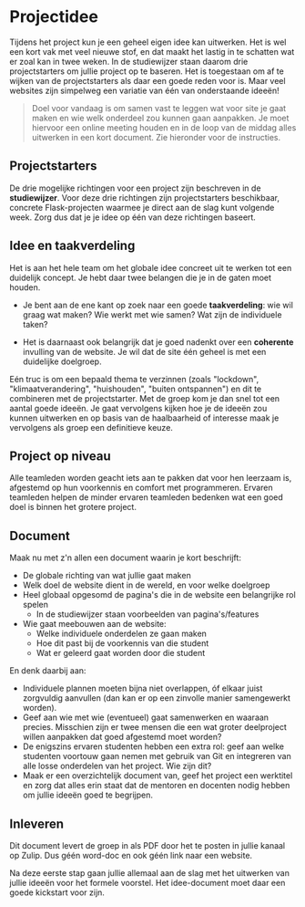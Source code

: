 # Projectidee

Tijdens het project kun je een geheel eigen idee kan uitwerken. Het is wel een kort vak met veel nieuwe stof, en dat maakt het lastig in te schatten wat er zoal kan in twee weken. In de studiewijzer staan daarom drie projectstarters om jullie project op te baseren. Het is toegestaan om af te wijken van de projectstarters als daar een goede reden voor is. Maar veel websites zijn simpelweg een variatie van één van onderstaande ideeën!

> Doel voor vandaag is om samen vast te leggen wat voor site je gaat maken en wie welk onderdeel zou kunnen gaan aanpakken. Je moet hiervoor een online meeting houden en in de loop van de middag alles uitwerken in een kort document. Zie hieronder voor de instructies.

## Projectstarters

De drie mogelijke richtingen voor een project zijn beschreven in de **studiewijzer**. Voor deze drie richtingen zijn projectstarters beschikbaar, concrete Flask-projecten waarmee je direct aan de slag kunt volgende week. Zorg dus dat je je idee op één van deze richtingen baseert.

## Idee en taakverdeling

Het is aan het hele team om het globale idee concreet uit te werken tot een duidelijk concept. Je hebt daar twee belangen die je in de gaten moet houden.

- Je bent aan de ene kant op zoek naar een goede **taakverdeling**: wie wil graag wat maken? Wie werkt met wie samen? Wat zijn de individuele taken?

- Het is daarnaast ook belangrijk dat je goed nadenkt over een **coherente** invulling van de website. Je wil dat de site één geheel is met een duidelijke doelgroep.

Eén truc is om een bepaald thema te verzinnen (zoals "lockdown", "klimaatverandering", "huishouden", "buiten ontspannen") en dit te combineren met de projectstarter. Met de groep kom je dan snel tot een aantal goede ideeën. Je gaat vervolgens kijken hoe je de ideeën zou kunnen uitwerken en op basis van de haalbaarheid of interesse maak je vervolgens als groep een definitieve keuze.

## Project op niveau

Alle teamleden worden geacht iets aan te pakken dat voor hen leerzaam is, afgestemd op hun voorkennis en comfort met programmeren. Ervaren teamleden helpen de minder ervaren teamleden bedenken wat een goed doel is binnen het grotere project.

## Document

Maak nu met z'n allen een document waarin je kort beschrijft:

- De globale richting van wat jullie gaat maken
- Welk doel de website dient in de wereld, en voor welke doelgroep
- Heel globaal opgesomd de pagina's die in de website een belangrijke rol spelen
    - In de studiewijzer staan voorbeelden van pagina's/features
- Wie gaat meebouwen aan de website:
    - Welke individuele onderdelen ze gaan maken
    - Hoe dit past bij de voorkennis van die student
    - Wat er geleerd gaat worden door die student

En denk daarbij aan:

- Individuele plannen moeten bijna niet overlappen, óf elkaar juist zorgvuldig aanvullen (dan kan er op een zinvolle manier samengewerkt worden).
- Geef aan wie met wie (eventueel) gaat samenwerken en waaraan precies. Misschien zijn er twee mensen die een wat groter deelproject willen aanpakken dat goed afgestemd moet worden?
- De enigszins ervaren studenten hebben een extra rol: geef aan welke studenten voortouw gaan nemen met gebruik van Git en integreren van alle losse onderdelen van het project. Wie zijn dit?
- Maak er een overzichtelijk document van, geef het project een werktitel en zorg dat alles erin staat dat de mentoren en docenten nodig hebben om jullie ideeën goed te begrijpen.

## Inleveren

Dit document levert de groep in als PDF door het te posten in jullie kanaal op Zulip. Dus géén word-doc en ook géén link naar een website.

Na deze eerste stap gaan jullie allemaal aan de slag met het uitwerken van jullie ideeën voor het formele voorstel. Het idee-document moet daar een goede kickstart voor zijn.
